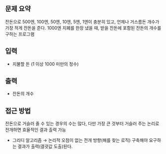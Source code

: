 ## 문제 요약
잔돈으로 500엔, 100엔, 50엔, 10엔, 5엔, 1엔이 충분히 있고, 언제나 거스름돈 개수가 가장 적게 잔돈을 준다. 1000엔 지폐를 한장 냈을 때, 받을 잔돈에 포함된 잔돈의 개수를 구하는 프로그램

## 입력
- 지불할 돈 (1 이상 1000 미만의 정수)

## 출력
- 잔돈의 개수

## 접근 방법
잔돈으로 거슬러 줄 수 있는 경우의 수는 많다, 다만 가장 큰 것부터 거슬러 주는 논리로 전개하면 효율적인 결과 출력 가능
- 그리디 알고리즘 → 논리적 오점이 없는 전개 방향(해를 찾는 로직) 구축해야 요구하는 결과가 출력(결괏값 도출)된다.